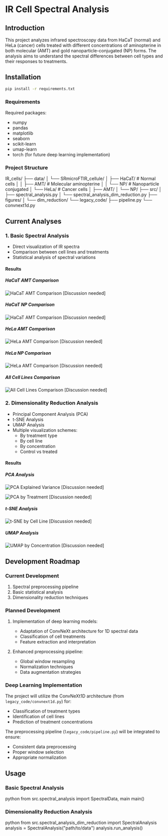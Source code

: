 # IR Cell Spectral Analysis

## Introduction
This project analyzes infrared spectroscopy data from HaCaT (normal) and HeLa (cancer) cells treated with different concentrations of aminopterine in both molecular (AMT) and gold nanoparticle-conjugated (NP) forms. The analysis aims to understand the spectral differences between cell types and their responses to treatments.

## Installation

```bash
pip install -r requirements.txt
```

### Requirements 

Required packages:
- numpy
- pandas
- matplotlib
- seaborn
- scikit-learn
- umap-learn
- torch (for future deep learning implementation)


### Project Structure

IR_cells/
├── data/
│ └── SRmicroFTIR_cellule/
│ ├── HaCaT/ # Normal cells
│ │ ├── AMT/ # Molecular aminopterine
│ │ └── NP/ # Nanoparticle conjugated
│ └── HeLa/ # Cancer cells
│ ├── AMT/
│ └── NP/
├── src/
│ ├── spectral_analysis.py
│ └── spectral_analysis_dim_reduction.py
├── figures/
│ └── dim_reduction/
└── legacy_code/
├── pipeline.py
└── convnext1d.py



## Current Analyses

### 1. Basic Spectral Analysis
- Direct visualization of IR spectra
- Comparison between cell lines and treatments
- Statistical analysis of spectral variations

#### Results

##### HaCaT AMT Comparison
![HaCaT AMT Comparison](figures\HaCaT_AMT_20241216_120035.png)
[Discussion needed]

##### HaCaT NP Comparison
![HaCaT AMT Comparison](figures\HaCaT_NP_20241216_120037.png)
[Discussion needed]

##### HeLa AMT Comparison
![HeLa AMT Comparison](figures\HeLa_AMT_20241216_120036.png)
[Discussion needed]

##### HeLa NP Comparison
![HeLa AMT Comparison](figures\HeLa_NP_20241216_120038.png)
[Discussion needed]

##### All Cell Lines Comparison
![All Cell Lines Comparison](figures\All_Comparison_20241216_120038.png)
[Discussion needed]

### 2. Dimensionality Reduction Analysis
- Principal Component Analysis (PCA)
- t-SNE Analysis
- UMAP Analysis
- Multiple visualization schemes:
  - By treatment type
  - By cell line
  - By concentration
  - Control vs treated

#### Results
##### PCA Analysis
![PCA Explained Variance](figures/dim_reduction/pca_explained_variance.png)
[Discussion needed]

![PCA by Treatment](figures/dim_reduction/pca_by_treatment.png)
[Discussion needed]

##### t-SNE Analysis
![t-SNE by Cell Line](figures/dim_reduction/tsne_by_cell_line.png)
[Discussion needed]

##### UMAP Analysis
![UMAP by Concentration](figures/dim_reduction/umap_by_concentration.png)
[Discussion needed]

## Development Roadmap

### Current Development
1. Spectral preprocessing pipeline
2. Basic statistical analysis
3. Dimensionality reduction techniques

### Planned Development
1. Implementation of deep learning models:
   - Adaptation of ConvNeXt architecture for 1D spectral data
   - Classification of cell treatments
   - Feature extraction and interpretation

2. Enhanced preprocessing pipeline:
   - Global window resampling
   - Normalization techniques
   - Data augmentation strategies

### Deep Learning Implementation
The project will utilize the ConvNeXt1D architecture (from `legacy_code/convnext1d.py`) for:
- Classification of treatment types
- Identification of cell lines
- Prediction of treatment concentrations

The preprocessing pipeline (`legacy_code/pipeline.py`) will be integrated to ensure:
- Consistent data preprocessing
- Proper window selection
- Appropriate normalization

## Usage

### Basic Spectral Analysis
python
from src.spectral_analysis import SpectralData, main
main()

### Dimensionality Reduction Analysis
python
from src.spectral_analysis_dim_reduction import SpectralAnalysis
analysis = SpectralAnalysis("path/to/data")
analysis.run_analysis()
